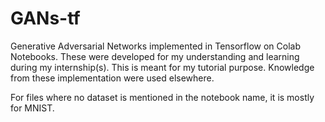 # GANs-tf
Generative Adversarial Networks implemented in Tensorflow on Colab Notebooks. These were developed for my understanding and learning during my internship(s). This is meant for my tutorial purpose. Knowledge from these implementation were used elsewhere. 

For files where no dataset is mentioned in the notebook name, it is mostly for MNIST.
